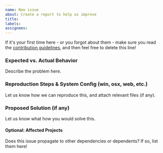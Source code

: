 ```yaml
---
name: New issue
about: Create a report to help us improve
title:
labels:
assignees:
---
```


If it's your first time here - or you forgot about them - make sure you read the [contribution guidelines](CONTRIBUTING.md), and then feel free to delete this line!

### Expected vs. Actual Behavior

Describe the problem here.

### Reproduction Steps & System Config (win, osx, web, etc.)

Let us know how we can reproduce this, and attach relevant files (if any).

### Proposed Solution (if any)

Let us know what how you would solve this.

#### Optional: Affected Projects

Does this issue propagate to other dependencies or dependents? If so, list them here!

